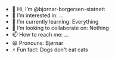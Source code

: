 - 👋 Hi, I’m @bjornar-borgersen-statnett
- 👀 I’m interested in: ...
- 🌱 I’m currently learning: Everything
- 💞️ I’m looking to collaborate on: Nothing
- 📫 How to reach me: ...
- 😄 Pronouns: Bjørnar
- ⚡ Fun fact: Dogs don't eat cats

<!---
bjornar-borgersen-statnett/bjornar-borgersen-statnett is a ✨ special ✨ repository because its `README.md` (this file) appears on your GitHub profile.
You can click the Preview link to take a look at your changes.
--->
